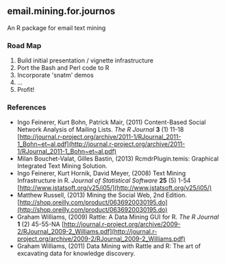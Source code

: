 ## email.mining.for.journos
An R package for email text mining

### Road Map
1. Build initial presentation / vignette infrastructure
1. Port the Bash and Perl code to R
1. Incorporate 'snatm' demos
1. ...
1. Profit!

### References




- Ingo Feinerer, Kurt Bohn, Patrick Mair,   (2011) Content-Based Social Network Analysis
of Mailing Lists.  *The R Journal*  **3**  (1)   11-18  [http://journal.r-project.org/archive/2011-1/RJournal_2011-1_Bohn~et~al.pdf](http://journal.r-project.org/archive/2011-1/RJournal_2011-1_Bohn~et~al.pdf)
- Milan Bouchet-Valat, Gilles Bastin,   (2013) RcmdrPlugin.temis: Graphical Integrated Text Mining Solution.
- Ingo Feinerer, Kurt Hornik, David Meyer,   (2008) Text Mining Infrastructure in R.  *Journal of Statistical Software*  **25**  (5)   1-54  [http://www.jstatsoft.org/v25/i05/](http://www.jstatsoft.org/v25/i05/)
- Matthew Russell,   (2013) Mining the Social Web, 2nd Edition.  [http://shop.oreilly.com/product/0636920030195.do](http://shop.oreilly.com/product/0636920030195.do)
- Graham Williams,   (2009) Rattle: A Data Mining GUI for R.  *The R Journal*  **1**  (2)   45-55-NA  [http://journal.r-project.org/archive/2009-2/RJournal_2009-2_Williams.pdf](http://journal.r-project.org/archive/2009-2/RJournal_2009-2_Williams.pdf)
- Graham Williams,   (2011) Data Mining with Rattle and R: The art of excavating data for knowledge discovery.


